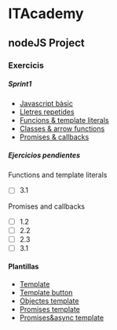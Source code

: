 # ITAcademy

## nodeJS Project

### Exercicis
##### Sprint1
+ [Javascript bàsic](sprint1/1.javascript_basic)
+ [Lletres repetides](sprint1/2.lletres_repetides)
+ [Funcions & template literals](sprint1/3.funcions_&_template_literals)
+ [Classes & arrow functions](sprint1/4.classes&arrow_functions)
+ [Promises & callbacks](sprint1/5.promises&callbacks)


##### Ejercicios pendientes
Functions and template literals
- [ ] 3.1

Promises and callbacks
- [ ] 1.2
- [ ] 2.2
- [ ] 2.3
- [ ] 3.1

#### Plantillas

+ [Template](templates/template.js)
+ [Template button](templates/butttontemplate.js)
+ [Objectes template](templates/objectes.js)
+ [Promises template](templates/promise.js)
+ [Promises&async template](templates/promises&async.js)


